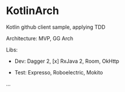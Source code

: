 # KotlinArch
Kotlin github client sample, applying TDD

Architecture: MVP, GG Arch

Libs: 

- Dev: Dagger 2, [x] RxJava 2, Room, OkHttp

- Test: Expresso, Roboelectric, Mokito

...
